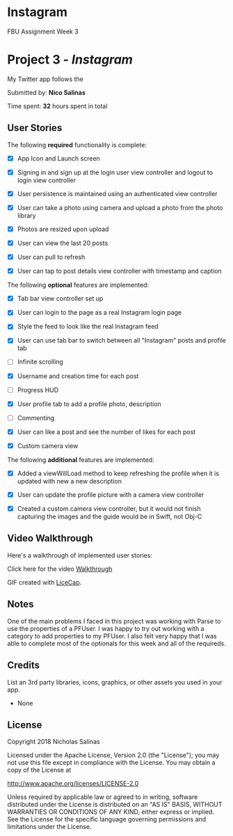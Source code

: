# Instagram
FBU Assignment Week 3


# Project 3 - *Instagram*

My Twitter app follows the 

Submitted by: **Nico Salinas**

Time spent: **32** hours spent in total

## User Stories

The following **required** functionality is complete:

* [X] App Icon and Launch screen 
* [X] Signing in and sign up at the login user view controller and logout to login view controller
* [X] User persistence is maintained using an authenticated view controller
* [X] User can take a photo using camera and upload a photo from the photo library
* [X] Photos are resized upon upload
* [X] User can view the last 20 posts
* [X] User can pull to refresh
* [X] User can tap to post details view controller with timestamp and caption


The following **optional** features are implemented:
* [X] Tab bar view controller set up
* [X] User can login to the page as a real Instagram login page
* [X] Style the feed to look like the real Instagram feed
* [X] User can use tab bar to switch between all "Instagram" posts and profile tab
* [ ] Infinite scrolling
* [X] Username and creation time for each post
* [ ] Progress HUD
* [X] User profile tab to add a profile photo, description
* [ ] Commenting
* [X] User can like a  post and see the number of likes for each post
* [X] Custom camera view


The following **additional** features are implemented:

* [X] Added a viewWillLoad method to keep refreshing the profile when it is updated with new a new description
* [X] User can update the profile picture with a camera view controller
* [X] Created a custom camera view controller, but it would not finish capturing the images and the guide would be in Swift, not Obj-C



## Video Walkthrough

Here's a walkthrough of implemented user stories:

Click here for the video [Walkthrough](https://imgur.com/a/TvcOcwG)


GIF created with [LiceCap](http://www.cockos.com/licecap/).

## Notes

One of the main problems I faced in this project was working with Parse to use the properties of a PFUser. I was happy to try out working with a category to add properties to my PFUser. I also felt very happy that I was able to complete most of the optionals for this week and all of the requireds.


## Credits

List an 3rd party libraries, icons, graphics, or other assets you used in your app.
- None

## License

Copyright 2018 Nicholas Salinas

Licensed under the Apache License, Version 2.0 (the "License");
you may not use this file except in compliance with the License.
You may obtain a copy of the License at

http://www.apache.org/licenses/LICENSE-2.0

Unless required by applicable law or agreed to in writing, software
distributed under the License is distributed on an "AS IS" BASIS,
WITHOUT WARRANTIES OR CONDITIONS OF ANY KIND, either express or implied.
See the License for the specific language governing permissions and
limitations under the License.
